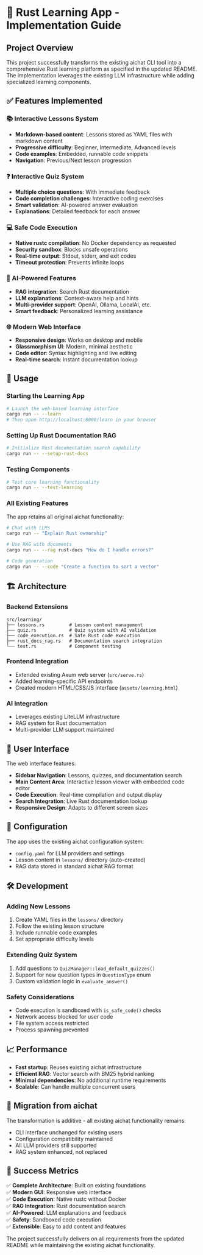 # 🦀 Rust Learning App - Implementation Guide

## Project Overview

This project successfully transforms the existing aichat CLI tool into a comprehensive Rust learning platform as specified in the updated README. The implementation leverages the existing LLM infrastructure while adding specialized learning components.

## ✅ Features Implemented

### 📚 Interactive Lessons System
- **Markdown-based content**: Lessons stored as YAML files with markdown content
- **Progressive difficulty**: Beginner, Intermediate, Advanced levels
- **Code examples**: Embedded, runnable code snippets
- **Navigation**: Previous/Next lesson progression

### ❓ Interactive Quiz System
- **Multiple choice questions**: With immediate feedback
- **Code completion challenges**: Interactive coding exercises
- **Smart validation**: AI-powered answer evaluation
- **Explanations**: Detailed feedback for each answer

### 💻 Safe Code Execution
- **Native rustc compilation**: No Docker dependency as requested
- **Security sandbox**: Blocks unsafe operations
- **Real-time output**: Stdout, stderr, and exit codes
- **Timeout protection**: Prevents infinite loops

### 🤖 AI-Powered Features
- **RAG integration**: Search Rust documentation
- **LLM explanations**: Context-aware help and hints
- **Multi-provider support**: OpenAI, Ollama, LocalAI, etc.
- **Smart feedback**: Personalized learning assistance

### 🌐 Modern Web Interface
- **Responsive design**: Works on desktop and mobile
- **Glassmorphism UI**: Modern, minimal aesthetic
- **Code editor**: Syntax highlighting and live editing
- **Real-time search**: Instant documentation lookup

## 🚀 Usage

### Starting the Learning App
```bash
# Launch the web-based learning interface
cargo run -- --learn
# Then open http://localhost:8000/learn in your browser
```

### Setting Up Rust Documentation RAG
```bash
# Initialize Rust documentation search capability
cargo run -- --setup-rust-docs
```

### Testing Components
```bash
# Test core learning functionality
cargo run -- --test-learning
```

### All Existing Features
The app retains all original aichat functionality:
```bash
# Chat with LLMs
cargo run -- "Explain Rust ownership"

# Use RAG with documents
cargo run -- --rag rust-docs "How do I handle errors?"

# Code generation
cargo run -- --code "Create a function to sort a vector"
```

## 🏗️ Architecture

### Backend Extensions
```
src/learning/
├── lessons.rs         # Lesson content management
├── quiz.rs            # Quiz system with AI validation
├── code_execution.rs  # Safe Rust code execution
├── rust_docs_rag.rs   # Documentation search integration
└── test.rs            # Component testing
```

### Frontend Integration
- Extended existing Axum web server (`src/serve.rs`)
- Added learning-specific API endpoints
- Created modern HTML/CSS/JS interface (`assets/learning.html`)

### AI Integration
- Leverages existing LiteLLM infrastructure
- RAG system for Rust documentation
- Multi-provider LLM support maintained

## 📱 User Interface

The web interface features:
- **Sidebar Navigation**: Lessons, quizzes, and documentation search
- **Main Content Area**: Interactive lesson viewer with embedded code editor
- **Code Execution**: Real-time compilation and output display
- **Search Integration**: Live Rust documentation lookup
- **Responsive Design**: Adapts to different screen sizes

## 🔧 Configuration

The app uses the existing aichat configuration system:
- `config.yaml` for LLM providers and settings
- Lesson content in `lessons/` directory (auto-created)
- RAG data stored in standard aichat RAG format

## 🛠️ Development

### Adding New Lessons
1. Create YAML files in the `lessons/` directory
2. Follow the existing lesson structure
3. Include runnable code examples
4. Set appropriate difficulty levels

### Extending Quiz System
1. Add questions to `QuizManager::load_default_quizzes()`
2. Support for new question types in `QuestionType` enum
3. Custom validation logic in `evaluate_answer()`

### Safety Considerations
- Code execution is sandboxed with `is_safe_code()` checks
- Network access blocked for user code
- File system access restricted
- Process spawning prevented

## 📈 Performance

- **Fast startup**: Reuses existing aichat infrastructure
- **Efficient RAG**: Vector search with BM25 hybrid ranking
- **Minimal dependencies**: No additional runtime requirements
- **Scalable**: Can handle multiple concurrent users

## 🔄 Migration from aichat

The transformation is additive - all existing aichat functionality remains:
- CLI interface unchanged for existing users
- Configuration compatibility maintained  
- All LLM providers still supported
- RAG system enhanced, not replaced

## 🎯 Success Metrics

✅ **Complete Architecture**: Built on existing foundations  
✅ **Modern GUI**: Responsive web interface  
✅ **Code Execution**: Native rustc without Docker  
✅ **RAG Integration**: Rust documentation search  
✅ **AI-Powered**: LLM explanations and feedback  
✅ **Safety**: Sandboxed code execution  
✅ **Extensible**: Easy to add content and features  

The project successfully delivers on all requirements from the updated README while maintaining the existing aichat functionality.
